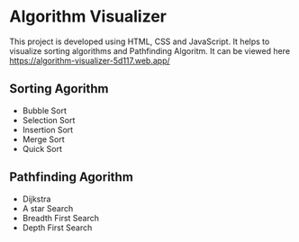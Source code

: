 # Algorithm Visualizer

This project is developed using HTML, CSS and JavaScript. It helps to visualize sorting algorithms and Pathfinding Algoritm. It can be viewed here https://algorithm-visualizer-5d117.web.app/


## Sorting Agorithm
<ul>
  <li>Bubble Sort</li>
  <li>Selection Sort</li>
  <li>Insertion Sort</li>
  <li>Merge Sort</li>
  <li>Quick Sort</li>
</ul>


## Pathfinding Agorithm
<ul>
  <li>Dijkstra</li>
  <li>A star Search</li>
  <li>Breadth First Search</li>
  <li>Depth First Search</li>
</ul>



